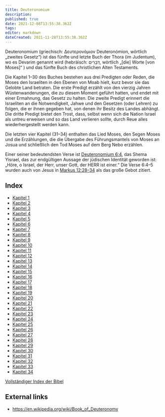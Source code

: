 ```yaml
---
title: Deuteronomium
description: 
published: true
date: 2021-12-08T13:55:38.362Z
tags: 
editor: markdown
dateCreated: 2021-11-28T13:55:38.362Z
---
```


Deuteronomium (griechisch: Δευτερονόμιον Deuteronómion, wörtlich „zweites Gesetz“) ist das fünfte und letzte Buch der Thora (im Judentum), wo es Devarim genannt wird (hebräisch: דְּבָרִים, wörtlich „[die] Worte [von Moses]“ ) und das fünfte Buch des christlichen Alten Testaments.

Die Kapitel 1–30 des Buches bestehen aus drei Predigten oder Reden, die Moses den Israeliten in den Ebenen von Moab hielt, kurz bevor sie das Gelobte Land betraten. Die erste Predigt erzählt von den vierzig Jahren Wüstenwanderungen, die zu diesem Moment geführt hatten, und endet mit einer Ermahnung, das Gesetz zu halten. Die zweite Predigt erinnert die Israeliten an die Notwendigkeit, Jahwe und den Gesetzen (oder Lehren) zu folgen, die er ihnen gegeben hat, von denen ihr Besitz des Landes abhängt. Die dritte Predigt bietet den Trost, dass, selbst wenn sich die Nation Israel als untreu erweisen und so das Land verlieren sollte, durch Reue alles wiederhergestellt werden kann.

Die letzten vier Kapitel (31–34) enthalten das Lied Moses, den Segen Moses und die Erzählungen, die die Übergabe des Führungsmantels von Moses an Josua und schließlich den Tod Moses auf dem Berg Nebo erzählen. 

Einer seiner bedeutendsten Verse ist [Deuteronomium 6:4](/Bible/Deuteronomy/6#v4), das Shema Yisrael, das zur endgültigen Aussage der jüdischen Identität geworden ist: „Höre, o Israel, der Herr, unser Gott, der HERR ist einer.“ Die Verse 6:4–5 wurden auch von Jesus in [Markus 12:28–34](/Bible/Mark/12#v28) als das große Gebot zitiert.

## Index

- [Kapitel 1](/de/Bible/Deuteronomy/1)
- [Kapitel 2](/de/Bible/Deuteronomy/2)
- [Kapitel 3](/de/Bible/Deuteronomy/3)
- [Kapitel 4](/de/Bible/Deuteronomy/4)
- [Kapitel 5](/de/Bible/Deuteronomy/5)
- [Kapitel 6](/de/Bible/Deuteronomy/6)
- [Kapitel 7](/de/Bible/Deuteronomy/7)
- [Kapitel 8](/de/Bible/Deuteronomy/8)
- [Kapitel 9](/de/Bible/Deuteronomy/9)
- [Kapitel 10](/de/Bible/Deuteronomy/10)
- [Kapitel 11](/de/Bible/Deuteronomy/11)
- [Kapitel 12](/de/Bible/Deuteronomy/12)
- [Kapitel 13](/de/Bible/Deuteronomy/13)
- [Kapitel 14](/de/Bible/Deuteronomy/14)
- [Kapitel 15](/de/Bible/Deuteronomy/15)
- [Kapitel 16](/de/Bible/Deuteronomy/16)
- [Kapitel 17](/de/Bible/Deuteronomy/17)
- [Kapitel 18](/de/Bible/Deuteronomy/18)
- [Kapitel 19](/de/Bible/Deuteronomy/19)
- [Kapitel 20](/de/Bible/Deuteronomy/20)
- [Kapitel 21](/de/Bible/Deuteronomy/21)
- [Kapitel 22](/de/Bible/Deuteronomy/22)
- [Kapitel 23](/de/Bible/Deuteronomy/23)
- [Kapitel 24](/de/Bible/Deuteronomy/24)
- [Kapitel 25](/de/Bible/Deuteronomy/25)
- [Kapitel 26](/de/Bible/Deuteronomy/26)
- [Kapitel 27](/de/Bible/Deuteronomy/27)
- [Kapitel 28](/de/Bible/Deuteronomy/28)
- [Kapitel 29](/de/Bible/Deuteronomy/29)
- [Kapitel 30](/de/Bible/Deuteronomy/30)
- [Kapitel 31](/de/Bible/Deuteronomy/31)
- [Kapitel 32](/de/Bible/Deuteronomy/32)
- [Kapitel 33](/de/Bible/Deuteronomy/33)
- [Kapitel 34](/de/Bible/Deuteronomy/34)

[Vollständiger Index der Bibel](/de/index/bible)


## External links

- https://en.wikipedia.org/wiki/Book_of_Deuteronomy